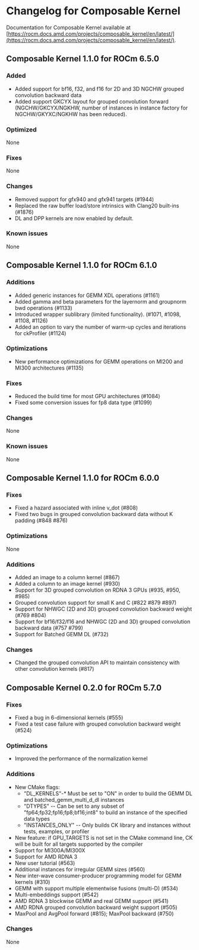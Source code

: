# Changelog for Composable Kernel

Documentation for Composable Kernel available at [https://rocm.docs.amd.com/projects/composable_kernel/en/latest/](https://rocm.docs.amd.com/projects/composable_kernel/en/latest/).

## Composable Kernel 1.1.0 for ROCm 6.5.0

### Added

* Added support for bf16, f32, and f16 for 2D and 3D NGCHW grouped convolution backward data
* Added support GKCYX layout for grouped convolution forward (NGCHW/GKCYX/NGKHW, number of instances in instance factory for NGCHW/GKYXC/NGKHW has been reduced).

### Optimized

None

### Fixes

None

### Changes

* Removed support for gfx940 and gfx941 targets (#1944)
* Replaced the raw buffer load/store intrinsics with Clang20 built-ins (#1876)
* DL and DPP kernels are now enabled by default.

### Known issues

None

## Composable Kernel 1.1.0 for ROCm 6.1.0

### Additions

* Added generic instances for GEMM XDL operations (#1161)
* Added gamma and beta parameters for the layernorm and groupnorm bwd operations (#1133)
* Introduced wrapper sublibrary (limited functionality). (#1071, #1098, #1108, #1126)
* Added an option to vary the number of warm-up cycles and iterations for ckProfiler (#1124)

### Optimizations

* New performance optimizations for GEMM operations on MI200 and MI300 architectures (#1135)

### Fixes

* Reduced the build time for most GPU architectures (#1084)
* Fixed some conversion issues for fp8 data type (#1099)

### Changes

None

### Known issues

None

## Composable Kernel 1.1.0 for ROCm 6.0.0

### Fixes

* Fixed a hazard associated with inline v_dot (#808)
* Fixed two bugs in grouped convolution backward data without K padding (#848 #876)

### Optimizations

None

### Additions

* Added an image to a column kernel (#867)
* Added a column to an image kernel (#930)
* Support for 3D grouped convolution on RDNA 3 GPUs (#935, #950, #985)
* Grouped convolution support for small K and C (#822 #879 #897)
* Support for NHWGC (2D and 3D) grouped convolution backward weight (#769 #804)
* Support for bf16/f32/f16 and NHWGC (2D and 3D) grouped convolution backward data (#757 #799)
* Support for Batched GEMM DL (#732)

### Changes

* Changed the grouped convolution API to maintain consistency with other convolution kernels (#817)

## Composable Kernel 0.2.0 for ROCm 5.7.0

### Fixes

* Fixed a bug in 6-dimensional kernels (#555)
* Fixed a test case failure with grouped convolution backward weight (#524)

### Optimizations

* Improved the performance of the normalization kernel

### Additions

* New CMake flags:
  * "DL_KERNELS"-* Must be set to "ON" in order to build the GEMM DL and batched_gemm_multi_d_dl instances
  * "DTYPES" -- Can be set to any subset of "fp64;fp32;fp16;fp8;bf16;int8" to build an instance of the specified data types
  * "INSTANCES_ONLY" -- Only builds CK library and instances without tests, examples, or profiler
* New feature: if GPU_TARGETS is not set in the CMake command line, CK will be built for all targets supported by the compiler
* Support for MI300A/MI300X
* Support for AMD RDNA 3
* New user tutorial (#563)
* Additional instances for irregular GEMM sizes (#560)
* New inter-wave consumer-producer programming model for GEMM kernels (#310)
* GEMM with support multiple elementwise fusions (multi-D) (#534)
* Multi-embeddings support (#542)
* AMD RDNA 3 blockwise GEMM and real GEMM support (#541)
* AMD RDNA grouped convolution backward weight support (#505)
* MaxPool and AvgPool forward (#815); MaxPool backward (#750)

### Changes

None
